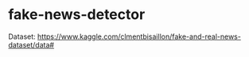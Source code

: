 # fake-news-detector

Dataset: https://www.kaggle.com/clmentbisaillon/fake-and-real-news-dataset/data#
